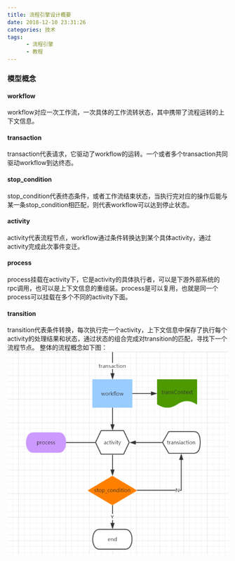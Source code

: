 ```yaml
---
title: 流程引擎设计概要
date: 2018-12-10 23:31:26
categories: 技术
tags:
      - 流程引擎
      - 教程
---
```

### 模型概念
#### workflow
workflow对应一次工作流，一次具体的工作流转状态，其中携带了流程运转的上下文信息。
#### transaction
transaction代表请求，它驱动了workflow的运转。一个或者多个transaction共同驱动workflow到达终态。
#### stop_condition
stop_condition代表终态条件，或者工作流结束状态，当执行完对应的操作后能与某一条stop_condition相匹配，则代表workflow可以达到停止状态。
#### activity
activity代表流程节点，workflow通过条件转换达到某个具体activity，通过activity完成此次事件变迁。
#### process
process挂载在activity下，它是activity的具体执行者，可以是下游外部系统的rpc调用，也可以是上下文信息的重组装。process是可以复用，也就是同一个process可以挂载在多个不同的activity下面。
#### transition
transition代表条件转换，每次执行完一个activity，上下文信息中保存了执行每个activity的处理结果和状态，通过状态的组合完成对transition的匹配，寻找下一个流程节点。
整体的流程概念如下图：![流程引擎](流程引擎设计概要/workflow.PNG)

